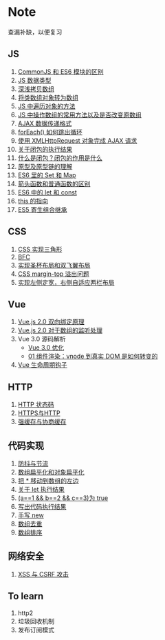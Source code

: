 # Note
查漏补缺，以便复习

## JS
1. [CommonJS 和 ES6 模块的区别](https://github.com/LinDaiDai/niubility-coding-js/blob/master/JavaScript/ES6+/%E4%B8%80%E7%AF%87%E4%B8%8D%E6%98%AF%E6%A0%87%E9%A2%98%E5%85%9A%E7%9A%84CommonJS%E5%92%8CES6%E6%A8%A1%E5%9D%97%E8%A7%84%E8%8C%83%E8%AE%B2%E8%A7%A3.md)
2. [JS 数据类型](https://github.com/MaMaFish/Note/issues/2)
3. [深浅拷贝数组](https://github.com/MaMaFish/Note/issues/3)
4. [将类数组对象转为数组](https://github.com/MaMaFish/Note/issues/4)
5. [JS 中遍历对象的方法](https://github.com/MaMaFish/Note/issues/6)
6. [JS 中操作数组的常用方法以及是否改变原数组](https://github.com/MaMaFish/Note/issues/7)
7. [AJAX 数据传递格式](https://github.com/MaMaFish/Note/issues/8)
8. [forEach() 如何跳出循环](https://github.com/MaMaFish/Note/issues/9)
9. [使用 XMLHttpRequest 对象完成 AJAX 请求](https://github.com/MaMaFish/Note/issues/10)
10. [关于闭包的执行结果](https://github.com/MaMaFish/Note/issues/12)
11. [什么是闭包？闭包的作用是什么](https://github.com/MaMaFish/Note/issues/13)
12. [原型及原型链的理解](https://github.com/MaMaFish/Note/issues/14)
13. [ES6 里的 Set 和 Map](https://github.com/MaMaFish/Note/issues/15)
14. [箭头函数和普通函数的区别](https://github.com/MaMaFish/Note/issues/16)
15. [ES6 中的 let 和 const](https://github.com/MaMaFish/Note/issues/17)
16. [this 的指向](https://github.com/MaMaFish/Note/issues/18)
17. [ES5 寄生组合继承](https://github.com/MaMaFish/Note/issues/24)


## CSS
1. [CSS 实现三角形](https://github.com/MaMaFish/Interview-Question/issues/1)
2. [BFC](https://zhuanlan.zhihu.com/p/25321647)
3. [实现圣杯布局和双飞翼布局](https://github.com/MaMaFish/Note/issues/23)
4. [CSS margin-top 溢出问题](https://github.com/MaMaFish/Note/issues/40)
5. [实现左侧定宽，右侧自适应两栏布局](https://github.com/MaMaFish/Note/issues/41)

## Vue
1. [Vue.js 2.0 双向绑定原理](https://segmentfault.com/a/1190000006599500#comment-area)
2. [Vue.js 2.0 对于数组的监听处理](https://www.cnblogs.com/ming1025/p/13082822.html)
3. Vue 3.0 源码解析
   - [Vue 3.0 优化](https://github.com/MaMaFish/Note/issues/38)
   - [01 组件渲染：vnode 到真实 DOM 是如何转变的](https://github.com/MaMaFish/Note/issues/39)
4. [Vue 生命周期钩子](https://github.com/MaMaFish/Note/issues/5)

## HTTP
1. [HTTP 状态码](https://github.com/MaMaFish/Note/issues/19)
2. [HTTPS与HTTP](https://juejin.cn/post/6844903504046211079)
3. [强缓存与协商缓存](https://github.com/MaMaFish/Note/issues/29)

## 代码实现
1. [防抖与节流](https://github.com/MaMaFish/Note/issues/27)
2. [数组扁平化和对象扁平化](https://github.com/MaMaFish/Note/issues/34)
3. [把 * 移动到数组的左边](https://github.com/MaMaFish/Note/issues/11)
4. [关于 let 执行结果](https://github.com/MaMaFish/Note/issues/20)
5. [(a==1 && b==2 && c==3)为 true](https://github.com/MaMaFish/Note/issues/25)
6. [写出代码执行结果](https://github.com/MaMaFish/Note/issues/26)
7. [手写 new](https://github.com/MaMaFish/Note/issues/30)
8. [数组去重](https://github.com/MaMaFish/Note/issues/31)
9. [数组排序](https://github.com/MaMaFish/Note/issues/32)

## 网络安全
1. [XSS 与 CSRF 攻击](https://github.com/MaMaFish/Note/issues/28)

## To learn
1. http2
2. 垃圾回收机制
3. 发布订阅模式
